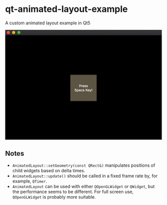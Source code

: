 # qt-animated-layout-example

A custom animated layout example in Qt5

![screen capture](./docs/example.gif)

## Notes

- `AnimatedLayout::setGeometry(const QRect&)` manipulates positions of child widgets based on delta times.
- `AnimatedLayout::update()` should be called in a fixed frame rate by, for example, `QTimer`.
- `AnimatedLayout` can be used with either `QOpenGLWidget` or `QWidget`, but the performance seems to be different. For full screen use, `QOpenGLWidget` is probably more suitable.
